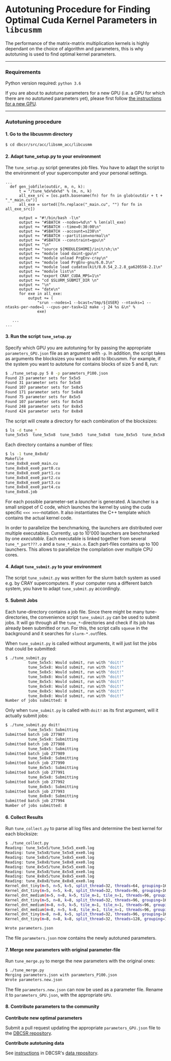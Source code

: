 # Autotuning Procedure for Finding Optimal Cuda Kernel Parameters in `libcusmm`

The performance of the matrix-matrix multiplication kernels is highly dependant on the choice of algorithm and parameters, this is why autotuning is used to find optimal kernel parameters.

---

### Requirements

Python version required: `python 3.6`

If you are about to autotune parameters for a new GPU (i.e. a GPU for which there are no autotuned parameters yet), please first follow [the instructions for a new GPU](README.md#adding-support-for-a-new-gpu-card).

---

### Autotuning procedure

#### 1. Go to the libcusmm directory

```bash
$ cd dbcsr/src/acc/libsmm_acc/libcusmm
```

#### 2. Adapt tune_setup.py to your environment

The `tune_setup.py` script generates job files. You have to adapt the script to the environment of your supercomputer and your personal settings.

```
...
  def gen_jobfile(outdir, m, n, k):
      t = "/tune_%dx%dx%d" % (m, n, k)
      all_exe_src = [os.path.basename(fn) for fn in glob(outdir + t + "_*_main.cu")]
      all_exe = sorted([fn.replace("_main.cu", "") for fn in all_exe_src])

      output = "#!/bin/bash -l\n"
      output += "#SBATCH --nodes=%d\n" % len(all_exe)
      output += "#SBATCH --time=0:30:00\n"
      output += "#SBATCH --account=s238\n"
      output += "#SBATCH --partition=normal\n"
      output += "#SBATCH --constraint=gpu\n"
      output += "\n"
      output += "source ${MODULESHOME}/init/sh;\n"
      output += "module load daint-gpu\n"
      output += "module unload PrgEnv-cray\n"
      output += "module load PrgEnv-gnu/6.0.3\n"
      output += "module load cudatoolkit/8.0.54_2.2.8_ga620558-2.1\n"
      output += "module list\n"
      output += "export CRAY_CUDA_MPS=1\n"
      output += "cd $SLURM_SUBMIT_DIR \n"
      output += "\n"
      output += "date\n"
      for exe in all_exe:
          output += (
              "srun --nodes=1 --bcast=/tmp/${USER} --ntasks=1 --ntasks-per-node=1 --cpus-per-task=12 make -j 24 %s &\n" %
              exe)

   ...
...
```

#### 3. Run the script `tune_setup.py`

Specify which GPU you are autotuning for by passing the appropriate `parameters_GPU.json` file as an argument with `-p`. In addition, the script takes as arguments the blocksizes you want to add to libcusmm. For example, if the system you want to autotune for contains blocks of size 5 and 8, run:

```bash
$ ./tune_setup.py 5 8 -p parameters_P100.json
Found 23 parameter sets for 5x5x5
Found 31 parameter sets for 5x5x8
Found 107 parameter sets for 5x8x5
Found 171 parameter sets for 5x8x8
Found 75 parameter sets for 8x5x5
Found 107 parameter sets for 8x5x8
Found 248 parameter sets for 8x8x5
Found 424 parameter sets for 8x8x8
```

The script will create a directory for each combination of the blocksizes:

```bash
$ ls -d tune_*
tune_5x5x5  tune_5x5x8  tune_5x8x5  tune_5x8x8  tune_8x5x5  tune_8x5x8  tune_8x8x5  tune_8x8x8
```

Each directory contains a number of files:

```bash
$ ls -1 tune_8x8x8/
Makefile
tune_8x8x8_exe0_main.cu
tune_8x8x8_exe0_part0.cu
tune_8x8x8_exe0_part1.cu
tune_8x8x8_exe0_part2.cu
tune_8x8x8_exe0_part3.cu
tune_8x8x8_exe0_part4.cu
tune_8x8x8.job
```

For each possible parameter-set a *launcher* is generated. A launcher is a small snippet of C code, which launches the kernel by using the cuda specific `<<< >>>`-notation. It also instantiates the C++ template which contains the actual kernel code.

In order to parallelize the benchmarking, the launchers are distributed over multiple executables. Currently, up to 10'000 launchers are benchmarked by one *executable*. Each executable is linked together from several `tune_*_part???.o` and a `tune_*_main.o`. Each part-files contains up to 100 launchers. This allows to parallelize the compilation over multiple CPU cores.

#### 4. Adapt `tune_submit.py` to your environment

The script `tune_submit.py` was written for the slurm batch system as used e.g. by CRAY supercomputers. If your computer runs a different batch system, you have to adapt `tune_submit.py` accordingly.

#### 5. Submit Jobs

Each tune-directory contains a job file. Since there might be many tune-directories, the convenience script `tune_submit.py` can be used to submit jobs. It will go through all the `tune_*`-directories and check if its job has already been submitted or run. For this, the script calls `squeue` in the background and it searches for `slurm-*.out`files.

When `tune_submit.py` is called without arguments, it will just list the jobs that could be submitted:

```bash
$ ./tune_submit.py 
          tune_5x5x5: Would submit, run with "doit!"
          tune_5x5x8: Would submit, run with "doit!"
          tune_5x8x5: Would submit, run with "doit!"
          tune_5x8x8: Would submit, run with "doit!"
          tune_8x5x5: Would submit, run with "doit!"
          tune_8x5x8: Would submit, run with "doit!"
          tune_8x8x5: Would submit, run with "doit!"
          tune_8x8x8: Would submit, run with "doit!"
Number of jobs submitted: 8
```

Only when `tune_submit.py` is called with `doit!` as its first argument, will it actually submit jobs:

```bash
$ ./tune_submit.py doit!
          tune_5x5x5: Submitting
Submitted batch job 277987
          tune_5x5x8: Submitting
Submitted batch job 277988
          tune_5x8x5: Submitting
Submitted batch job 277989
          tune_5x8x8: Submitting
Submitted batch job 277990
          tune_8x5x5: Submitting
Submitted batch job 277991
          tune_8x5x8: Submitting
Submitted batch job 277992
          tune_8x8x5: Submitting
Submitted batch job 277993
          tune_8x8x8: Submitting
Submitted batch job 277994
Number of jobs submitted: 8
```

#### 6. Collect Results

Run `tune_collect.py` to parse all log files and determine the best kernel for each blocksize:

```bash
$ ./tune_collect.py
Reading: tune_5x5x5/tune_5x5x5_exe0.log
Reading: tune_5x5x8/tune_5x5x8_exe0.log
Reading: tune_5x8x5/tune_5x8x5_exe0.log
Reading: tune_5x8x8/tune_5x8x8_exe0.log
Reading: tune_8x5x5/tune_8x5x5_exe0.log
Reading: tune_8x5x8/tune_8x5x8_exe0.log
Reading: tune_8x8x5/tune_8x8x5_exe0.log
Reading: tune_8x8x8/tune_8x8x8_exe0.log
Kernel_dnt_tiny(m=5, n=5, k=5, split_thread=32, threads=64, grouping=16, minblocks=1) , # 27.9623 GFlops 
Kernel_dnt_tiny(m=5, n=5, k=8, split_thread=32, threads=96, grouping=16, minblocks=1) , # 37.8978 GFlops
Kernel_dnt_medium(m=5, n=8, k=5, tile_m=1, tile_n=1, threads=96, grouping=16, minblocks=8) , # 32.9231 GFlops 
Kernel_dnt_tiny(m=5, n=8, k=8, split_thread=32, threads=96, grouping=16, minblocks=1) , # 47.0366 GFlops
Kernel_dnt_medium(m=8, n=5, k=5, tile_m=1, tile_n=1, threads=96, grouping=16, minblocks=12) , # 33.1999 GFlops 
Kernel_dnt_medium(m=8, n=5, k=8, tile_m=1, tile_n=1, threads=96, grouping=16, minblocks=12) , # 49.3499 GFlops
Kernel_dnt_tiny(m=8, n=8, k=5, split_thread=32, threads=96, grouping=16, minblocks=1) , # 62.8469 GFlops 
Kernel_dnt_tiny(m=8, n=8, k=8, split_thread=32, threads=128, grouping=16, minblocks=1) , # 90.7763 GFlops 

Wrote parameters.json
```

The file `parameters.json` now contains the newly autotuned parameters.

#### 7. Merge new parameters with original parameter-file

Run `tune_merge.py` to merge the new parameters with the original ones:

```bash
$ ./tune_merge.py
Merging parameters.json with parameters_P100.json
Wrote parameters.new.json
```

The file `parameters.new.json` can now be used as a parameter file. Rename it to `parameters_GPU.json`, with the appropriate `GPU`.

#### 8. Contribute parameters to the community

**Contribute new optimal parameters**

Submit a pull request updating the appropriate `parameters_GPU.json` file to the [DBCSR repository](https://github.com/cp2k/dbcsr).

**Contribute autotuning data**

See [instructions](https://github.com/cp2k/dbcsr-data#contributing) in DBCSR's [data repository](https://github.com/cp2k/dbcsr-data).
